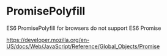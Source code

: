 # PromisePolyfill
ES6 PromisePolyfill for browsers do not support ES6 Promise

https://developer.mozilla.org/en-US/docs/Web/JavaScript/Reference/Global_Objects/Promise
